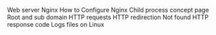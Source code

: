  Web server
Nginx
How to Configure Nginx
Child process concept page
Root and sub domain
HTTP requests
HTTP redirection
Not found HTTP response code
Logs files on Linux
